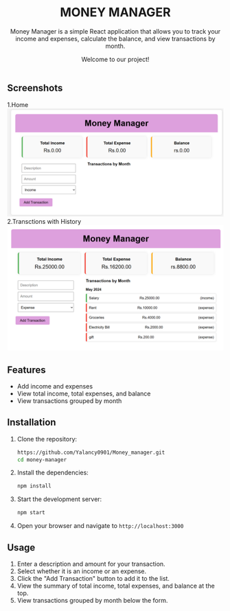 <br />
<div align="center">

  <h1 align="center">MONEY MANAGER</h1>
  <p>Money Manager is a simple React application that allows you to track your income and expenses, calculate the balance, and view transactions by month.
</p>

  <p align="center">
    Welcome to our project!
    <br />
    <br />
  </p>
</div>

## Screenshots

<div id="screenshots">
 1.Home
<img src="./images/mm1.png">
2.Transctions with History
<img src="./images/mm2.png">
</div>

## Features

- Add income and expenses
- View total income, total expenses, and balance
- View transactions grouped by month



## Installation

1. Clone the repository:
    ```bash
    https://github.com/Yalancy0901/Money_manager.git
    cd money-manager
    ```

2. Install the dependencies:
    ```bash
    npm install
    ```

3. Start the development server:
    ```bash
    npm start
    ```

4. Open your browser and navigate to `http://localhost:3000`

## Usage

1. Enter a description and amount for your transaction.
2. Select whether it is an income or an expense.
3. Click the "Add Transaction" button to add it to the list.
4. View the summary of total income, total expenses, and balance at the top.
5. View transactions grouped by month below the form.




